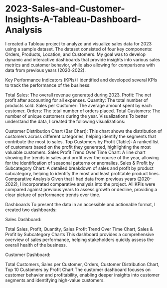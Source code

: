 # 2023-Sales-and-Customer-Insights-A-Tableau-Dashboard-Analysis

I created a Tableau project to analyze and visualize sales data for 2023 using a sample dataset. The dataset consisted of four key components: Orders, Products, Location, and Customers. My goal was to develop dynamic and interactive dashboards that provide insights into various sales metrics and customer behavior, while also allowing for comparisons with data from previous years (2020-2022).

Key Performance Indicators (KPIs)
I identified and developed several KPIs to track the performance of the business:

Total Sales: The overall revenue generated during 2023.
Profit: The net profit after accounting for all expenses.
Quantity: The total number of products sold.
Sales per Customer: The average amount spent by each customer.
Orders: The total number of orders placed.
Total Customers: The number of unique customers during the year.
Visualizations
To better understand the data, I created the following visualizations:

Customer Distribution Chart (Bar Chart): This chart shows the distribution of customers across different categories, helping identify the segments that contribute the most to sales.
Top Customers by Profit (Table): A ranked list of customers based on the profit they generated, highlighting the most valuable customers.
Sales Profit Trend Over Time Chart: A line chart showing the trends in sales and profit over the course of the year, allowing for the identification of seasonal patterns or anomalies.
Sales & Profit by Subcategory Chart: A detailed breakdown of sales and profit by product subcategory, helping to identify the most and least profitable product lines.
Comparative Analysis
Given that I had data from previous years (2020-2022), I incorporated comparative analysis into the project. All KPIs were compared against previous years to assess growth or decline, providing a clear picture of performance trends over time.

Dashboards
To present the data in an accessible and actionable format, I created two dashboards:

Sales Dashboard:

Total Sales,
Profit,
Quantity,
Sales Profit Trend Over Time Chart,
Sales & Profit by Subcategory Charts
This dashboard provides a comprehensive overview of sales performance, helping stakeholders quickly assess the overall health of the business.

Customer Dashboard:

Total Customers,
Sales per Customer,
Orders,
Customer Distribution Chart,
Top 10 Customers by Profit Chart
The customer dashboard focuses on customer behavior and profitability, enabling deeper insights into customer segments and identifying high-value customers.
